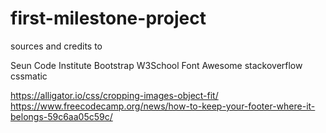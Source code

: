 # first-milestone-project








sources and credits to

Seun
Code Institute
Bootstrap
W3School
Font Awesome
stackoverflow
cssmatic

https://alligator.io/css/cropping-images-object-fit/
https://www.freecodecamp.org/news/how-to-keep-your-footer-where-it-belongs-59c6aa05c59c/